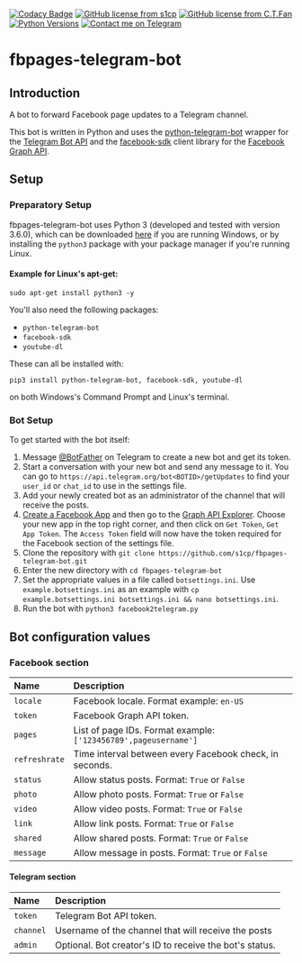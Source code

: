 [![Codacy Badge](https://api.codacy.com/project/badge/Grade/dac402e882c64ae3891049f2e87caa6a)](https://www.codacy.com/app/timfan3939/fbpages-telegram-bot?utm_source=github.com&amp;utm_medium=referral&amp;utm_content=timfan3939/fbpages-telegram-bot&amp;utm_campaign=Badge_Grade)
[![GitHub license from s1cp](https://img.shields.io/badge/license-MIT-blue.svg)](https://raw.githubusercontent.com/s1cp/FacebookPages2Telegram/master/LICENSE)
[![GitHub license from C.T.Fan](https://img.shields.io/badge/license-MIT-blue.svg)](https://raw.githubusercontent.com/timfan3939/fbpages-telegram-bot/master/LICENSE)
[![Python Versions](https://img.shields.io/badge/python-3.6-blue.svg)](https://docs.python.org/3/)
[![Contact me on Telegram](https://img.shields.io/badge/Contact-Telegram-blue.svg)](https://t.me/s1cp0)

# fbpages-telegram-bot
## Introduction
A bot to forward Facebook page updates to a Telegram channel.

This bot is written in Python and uses the [python-telegram-bot](https://github.com/python-telegram-bot/python-telegram-bot) wrapper for the [Telegram Bot API](http://core.telegram.org/bots/api) and the [facebook-sdk](https://github.com/mobolic/facebook-sdk) client library for the [Facebook Graph API](https://developers.facebook.com/docs/graph-api).

## Setup
### Preparatory Setup
fbpages-telegram-bot uses Python 3 (developed and tested with version 3.6.0), which can be downloaded [here](https://www.python.org/downloads/) if you are running Windows, or by installing the ``python3`` package with your package manager if you're running Linux.

#### Example for Linux's apt-get:

``sudo apt-get install python3 -y``

You'll also need the following packages:
* `python-telegram-bot`
* `facebook-sdk`
* `youtube-dl`

These can all be installed with:

``pip3 install python-telegram-bot, facebook-sdk, youtube-dl ``

on both Windows's Command Prompt and Linux's terminal.


### Bot Setup
To get started with the bot itself:
1. Message [@BotFather](https://t.me/BotFather) on Telegram to create a new bot and get its token.
2. Start a conversation with your new bot and send any message to it. You can go to `https://api.telegram.org/bot<BOTID>/getUpdates` to find your `user_id` or `chat_id` to use in the settings file.
3. Add your newly created bot as an administrator of the channel that will receive the posts.
4. [Create a Facebook App](https://developers.facebook.com/apps/) and then go to the [Graph API Explorer](https://developers.facebook.com/tools/explorer/). Choose your new app in the top right corner, and then click on `Get Token`, `Get App Token`. The `Access Token` field will now have the token required for the Facebook section of the settings file.
5. Clone the repository with `git clone https://github.com/s1cp/fbpages-telegram-bot.git`
6. Enter the new directory with `cd fbpages-telegram-bot`
7. Set the appropriate values in a file called `botsettings.ini`. Use ``example.botsettings.ini`` as an example with ``cp example.botsettings.ini botsettings.ini && nano botsettings.ini``.
8. Run the bot with `python3 facebook2telegram.py`

## Bot configuration values
### Facebook section

| Name          | Description                                                    |
|:--------------|:---------------------------------------------------------------|
| `locale`      | Facebook locale. Format example: `en-US`                       |
| `token`       | Facebook Graph API token.                                      |
| `pages`       | List of page IDs. Format example: `['123456789',pageusername']`|
| `refreshrate` | Time interval between every Facebook check, in seconds.        |
| `status`      | Allow status posts. Format: `True` or `False`                  |
| `photo`       | Allow photo posts. Format: `True` or `False`                   |
| `video`       | Allow video posts. Format: `True` or `False`                   |
| `link`        | Allow link posts. Format: `True` or `False`                    |
| `shared`      | Allow shared posts. Format: `True` or `False`                  |
| `message`     | Allow message in posts. Format: `True` or `False`              |

#### Telegram section

| Name          | Description                                                    |
|:--------------|:---------------------------------------------------------------|
| `token`       | Telegram Bot API token.                                        |
| `channel`     | Username of the channel that will receive the posts            |
| `admin`       | Optional. Bot creator's ID to receive the bot's status.        |

